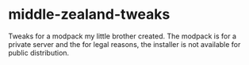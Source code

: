 # middle-zealand-tweaks
Tweaks for a modpack my little brother created.  The modpack is for a private server and the for legal reasons, the installer is not available for public distribution.
